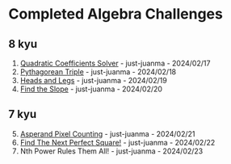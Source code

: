 # Completed Algebra Challenges
## 8 kyu
1. [Quadratic Coefficients Solver](https://github.com/just-juanma/Codewars/blob/main/Algebra/8%20kyu/Quadratic%20Coefficients%20Solver.ipynb) - just-juanma - 2024/02/17
2. [Pythagorean Triple](https://github.com/just-juanma/Codewars-Collaborative-Challenges/blob/main/Algebra/8%20kyu/Pythagorean%20Triple.ipynb) - just-juanma - 2024/02/18
3. [Heads and Legs](https://github.com/just-juanma/Codewars-Collaborative-Challenges/blob/main/Algebra/8%20kyu/Heads%20and%20Legs.ipynb) - just-juanma - 2024/02/19
4. [Find the Slope](https://github.com/just-juanma/Codewars-Collaborative-Challenges/blob/main/Algebra/8%20kyu/Find%20the%20Slope.ipynb) - just-juanma - 2024/02/20
## 7 kyu   
5. [Asperand Pixel Counting](https://github.com/just-juanma/Codewars-Collaborative-Challenges/blob/main/Algebra/7%20kyu/Asperand%20Pixel%20Counting/Asperand%20Pixel%20Counting.ipynb) - just-juanma - 2024/02/21
6. [Find The Next Perfect Square!](https://github.com/just-juanma/Codewars-Collaborative-Challenges/blob/main/Algebra/7%20kyu/%20Find%20The%20Next%20Perfect%20Square!.ipynb) - just-juanma - 2024/02/22
7. Nth Power Rules Them All! - just-juanma - 2024/02/23
